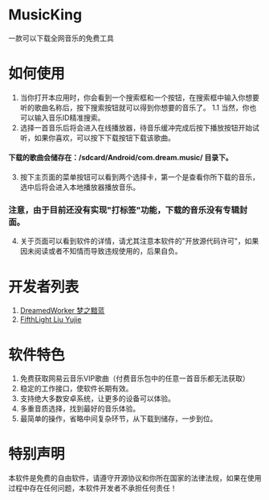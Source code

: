 # MusicKing
一款可以下载全网音乐的免费工具

# 如何使用
1. 当你打开本应用时，你会看到一个搜索框和一个按钮，在搜索框中输入你想要听的歌曲名称后，按下搜索按钮就可以得到你想要的音乐了。
1.1 当然，你也可以输入音乐ID精准搜索。
2. 选择一首音乐后将会进入在线播放器，待音乐缓冲完成后按下播放按钮开始试听，如果你喜欢，可以按下下载按钮下载该歌曲。
#### 下载的歌曲会储存在：/sdcard/Android/com.dream.music/ 目录下。
3. 按下主页面的菜单按钮可以看到两个选择卡，第一个是查看你所下载的音乐，选中后将会进入本地播放器播放音乐。
### 注意，由于目前还没有实现"打标签"功能，下载的音乐没有专辑封面。
4. 关于页面可以看到软件的详情，请尤其注意本软件的"开放源代码许可"，如果因未阅读或者不知情而导致违规使用的，后果自负。

# 开发者列表
1. [DreamedWorker 梦之黯蓝](https://github.com/DreamedWorker)
2. [FifthLight Liu Yujie](https://github.com/8qewt)

# 软件特色
1. 免费获取网易云音乐VIP歌曲（付费音乐包中的任意一首音乐都无法获取）
2. 稳定的工作接口，使软件长期有效。
3. 支持绝大多数安卓系统，让更多的设备可以体验。
4. 多重音质选择，找到最好的音乐体验。
5. 最简单的操作，省略中间复杂环节，从下载到储存，一步到位。

# 特别声明
本软件是免费的自由软件，请遵守开源协议和你所在国家的法律法规，如果在使用过程中存在任何问题，本软件开发者不承担任何责任！
